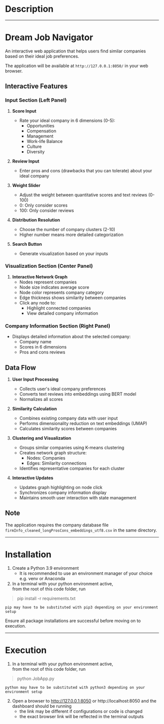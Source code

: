 # Description
---
# Dream Job Navigator

An interactive web application that helps users find similar companies based on their ideal job preferences.


The application will be available at `http://127.0.0.1:8050/` in your web browser.

## Interactive Features

### Input Section (Left Panel)
1. **Score Input**
   - Rate your ideal company in 6 dimensions (0-5):
     - Opportunities
     - Compensation
     - Management
     - Work-life Balance
     - Culture
     - Diversity

2. **Review Input**
   - Enter pros and cons (drawbacks that you can tolerate) about your ideal company

3. **Weight Slider**
   - Adjust the weight between quantitative scores and text reviews (0-100)
   - 0: Only consider scores
   - 100: Only consider reviews

4. **Distribution Resolution**
   - Choose the number of company clusters (2-10)
   - Higher number means more detailed categorization

5. **Search Button**
   - Generate visualization based on your inputs

### Visualization Section (Center Panel)
1. **Interactive Network Graph**
   - Nodes represent companies
   - Node size indicates average score
   - Node color represents company category
   - Edge thickness shows similarity between companies
   - Click any node to:
     - Highlight connected companies
     - View detailed company information

### Company Information Section (Right Panel)
- Displays detailed information about the selected company:
  - Company name
  - Scores in 6 dimensions
  - Pros and cons reviews

## Data Flow

1. **User Input Processing**
   - Collects user's ideal company preferences
   - Converts text reviews into embeddings using BERT model
   - Normalizes all scores

2. **Similarity Calculation**
   - Combines existing company data with user input
   - Performs dimensionality reduction on text embeddings (UMAP)
   - Calculates similarity scores between companies

3. **Clustering and Visualization**
   - Groups similar companies using K-means clustering
   - Creates network graph structure:
     - Nodes: Companies
     - Edges: Similarity connections
   - Identifies representative companies for each cluster

4. **Interactive Updates**
   - Updates graph highlighting on node click
   - Synchronizes company information display
   - Maintains smooth user interaction with state management

## Note
The application requires the company database file `firmInfo_cleaned_longProsCons_embeddings_utf8.csv` in the same directory. <br>

---
# Installation
1. Create a Python 3.9 environment
   - It is recommended to use an environment manager of your choice e.g. venv or Anaconda
2. In a terminal with your python environment active, <br>
from the root of this code folder, run
> pip install -r requirements.txt
    
    pip may have to be substituted with pip3 depending on your environment setup
Ensure all package installations are successful before moving on to execution.

---
# Execution
1. In a terminal with your python environment active, <br>
from the root of this code folder, run
> python JobApp.py
    
    python may have to be substituted with python3 depending on your environment setup
2. Open a browser to http://127.0.0.1:8050 or http://localhost:8050 and the dashboard should be running
    - the link may be different if configurations or code is changed
    - the exact browser link will be reflected in the terminal outputs